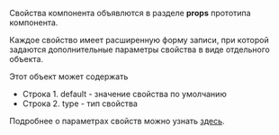 Свойства компонента объявлются в разделе **props** прототипа компонента.
<!DOCTYPE html>
<html lang="en">
    <head>
        <meta charset="UTF-8">
        <title>Property</title>
        <script type="module" src="https://cdn.jsdelivr.net/gh/odajs/oda-framework/oda.js"></script>
    </head>
    <body>
        <welcome-component></welcome-component>
        <script type="module">
            ODA({
                is: 'welcome-component',
                template: `
                    <span>{{text}}</span>
                `,
                props:{
                    text: {
                        default: "Hello, property!",
                        type: String,
                    }
                }
            });
        </script>
    </body>
</html>

Каждое свойство имеет расширенную форму записи, при которой задаются дополнительные параметры свойства в виде отдельного объекта.

Этот объект может содержать

* Строка 1. default - значение свойства по умолчанию
* Строка 2. type - тип свойства

Подробнее о параметрах свойств можно узнать [здесь](.\property.md).
